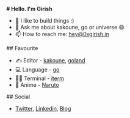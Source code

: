 **# Hello. I'm Girish**
- 🧱 I like to build things :)
- 💬 Ask me about kakoune, go or universe 😄
- 📫 How to reach me: hey@0xgirish.in

\## Favourite
- ✍️ Editor -  [kakoune](http://kakoune.org/), [goland](https://www.jetbrains.com/go/)
- 💻️ Language - [go](https://go.dev/)
- 👨‍💻️ Terminal - [iterm](https://iterm2.com/)
- 🍿 Anime - [Naruto](https://en.wikipedia.org/wiki/Naruto)

\## Social
- [Twitter](https://twitter.com/0xgirish), [Linkedin](https://linkedin.com/in/0xgirish), [Blog](https://0xgirish.in)
